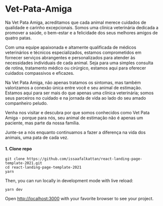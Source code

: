 # Vet-Pata-Amiga

Na Vet Pata Amiga, acreditamos que cada animal merece cuidados de qualidade e carinho excepcionais. Somos uma clínica veterinária dedicada a promover a saúde, o bem-estar e a felicidade dos seus melhores amigos de quatro patas.

Com uma equipe apaixonada e altamente qualificada de médicos veterinários e técnicos especializados, estamos comprometidos em fornecer serviços abrangentes e personalizados para atender às necessidades individuais de cada animal. Seja para uma simples consulta de rotina, tratamento médico ou cirúrgico, estamos aqui para oferecer cuidados compassivos e eficazes.

Na Vet Pata Amiga, não apenas tratamos os sintomas, mas também valorizamos a conexão única entre você e seu animal de estimação. Estamos aqui para ser mais do que apenas uma clínica veterinária; somos seus parceiros no cuidado e na jornada de vida ao lado do seu amado companheiro peludo.

Venha nos visitar e descubra por que somos conhecidos como Vet Pata Amiga - porque para nós, seu animal de estimação não é apenas um paciente, mas parte da nossa família.

Junte-se a nós enquanto continuamos a fazer a diferença na vida dos animais, uma pata de cada vez.

#### 1. Clone repo

```
git clone https://github.com/issaafalkattan/react-landing-page-template-2021.git
cd react-landing-page-template-2021
yarn
```

Then, you can run locally in development mode with live reload:

```
yarn dev
```

Open <http://localhost:3000> with your favorite browser to see your project.

